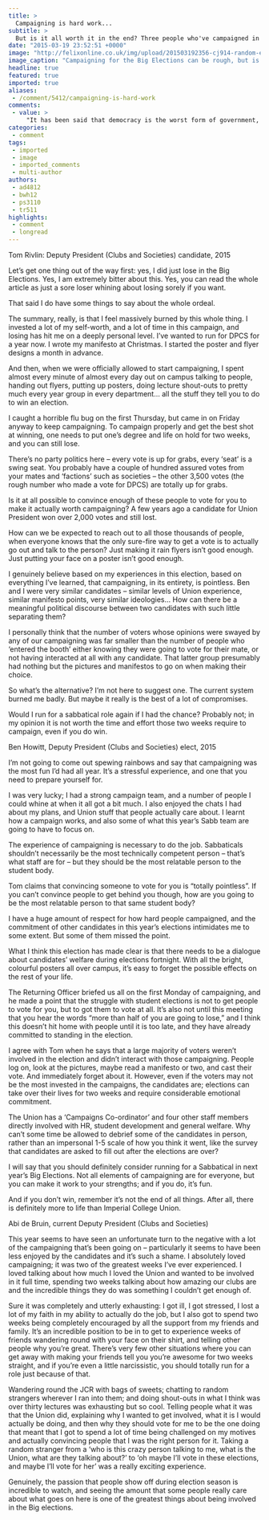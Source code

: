 ```yaml
---
title: >
  Campaigning is hard work...
subtitle: >
  But is it all worth it in the end? Three people who've campaigned in the Big Elections share their views
date: "2015-03-19 23:52:51 +0000"
image: "http://felixonline.co.uk/img/upload/201503192356-cj914-random-election-balloons.jpg"
image_caption: "Campaigning for the Big Elections can be rough, but is it all worthwhile?"
headline: true
featured: true
imported: true
aliases:
 - /comment/5412/campaigning-is-hard-work
comments:
 - value: >
     "It has been said that democracy is the worst form of government, except all others that have been tried." <br> <br>- Leonard Nemoy, Civilization IV sound byte for the research "Democracy".,"It has been said that democracy is the worst form of government, except all others that have been tried." <br> <br>- Leonard Nemoy, Civilization IV sound byte for the research "Democracy".,"It has been said that democracy is the worst form of government, except all others that have been tried." <br> <br>- Leonard Nemoy, Civilization IV sound byte for the research "Democracy".
categories:
 - comment
tags:
 - imported
 - image
 - imported_comments
 - multi-author
authors:
 - ad4812
 - bwh12
 - ps3110
 - tr511
highlights:
 - comment
 - longread
---
```


Tom Rivlin: Deputy President (Clubs and Societies) candidate, 2015

Let’s get one thing out of the way first: yes, I did just lose in the Big Elections. Yes, I am extremely bitter about this. Yes, you can read the whole article as just a sore loser whining about losing sorely if you want.

That said I do have some things to say about the whole ordeal.

The summary, really, is that I feel massively burned by this whole thing. I invested a lot of my self-worth, and a lot of time in this campaign, and losing has hit me on a deeply personal level. I’ve wanted to run for DPCS for a year now. I wrote my manifesto at Christmas. I started the poster and flyer designs a month in advance.

And then, when we were officially allowed to start campaigning, I spent almost every minute of almost every day out on campus talking to people, handing out flyers, putting up posters, doing lecture shout-outs to pretty much every year group in every department… all the stuff they tell you to do to win an election.

I caught a horrible flu bug on the first Thursday, but came in on Friday anyway to keep campaigning. To campaign properly and get the best shot at winning, one needs to put one’s degree and life on hold for two weeks, and you can still lose.

There’s no party politics here – every vote is up for grabs, every ‘seat’ is a swing seat. You probably have a couple of hundred assured votes from your mates and ‘factions’ such as societies – the other 3,500 votes (the rough number who made a vote for DPCS) are totally up for grabs.

Is it at all possible to convince enough of these people to vote for you to make it actually worth campaigning? A few years ago a candidate for Union President won over 2,000 votes and still lost.

How can we be expected to reach out to all those thousands of people, when everyone knows that the only sure-fire way to get a vote is to actually go out and talk to the person? Just making it rain flyers isn’t good enough. Just putting your face on a poster isn’t good enough.

I genuinely believe based on my experiences in this election, based on everything I’ve learned, that campaigning, in its entirety, is pointless. Ben and I were very similar candidates – similar levels of Union experience, similar manifesto points, very similar ideologies… How can there be a meaningful political discourse between two candidates with such little separating them?

I personally think that the number of voters whose opinions were swayed by any of our campaigning was far smaller than the number of people who ‘entered the booth’ either knowing they were going to vote for their mate, or not having interacted at all with any candidate. That latter group presumably had nothing but the pictures and manifestos to go on when making their choice.

So what’s the alternative? I’m not here to suggest one. The current system burned me badly. But maybe it really is the best of a lot of compromises.

Would I run for a sabbatical role again if I had the chance? Probably not; in my opinion it is not worth the time and effort those two weeks require to campaign, even if you do win.

Ben Howitt, Deputy President (Clubs and Societies) elect, 2015

I’m not going to come out spewing rainbows and say that campaigning was the most fun I’d had all year. It’s a stressful experience, and one that you need to prepare yourself for.

I was very lucky; I had a strong campaign team, and a number of people I could whine at when it all got a bit much. I also enjoyed the chats I had about my plans, and Union stuff that people actually care about. I learnt how a campaign works, and also some of what this year’s Sabb team are going to have to focus on.

The experience of campaigning is necessary to do the job. Sabbaticals shouldn’t necessarily be the most technically competent person – that’s what staff are for – but they should be the most relatable person to the student body.

Tom claims that convincing someone to vote for you is “totally pointless”. If you can’t convince people to get behind you though, how are you going to be the most relatable person to that same student body?

I have a huge amount of respect for how hard people campaigned, and the commitment of other candidates in this year’s elections intimidates me to some extent. But some of them missed the point.

What I think this election has made clear is that there needs to be a dialogue about candidates’ welfare during elections fortnight. With all the bright, colourful posters all over campus, it’s easy to forget the possible effects on the rest of your life.

The Returning Officer briefed us all on the first Monday of campaigning, and he made a point that the struggle with student elections is not to get people to vote for you, but to got them to vote at all. It’s also not until this meeting that you hear the words “more than half of you are going to lose,” and I think this doesn’t hit home with people until it is too late, and they have already committed to standing in the election.

I agree with Tom when he says that a large majority of voters weren’t involved in the election and didn’t interact with those campaigning. People log on, look at the pictures, maybe read a manifesto or two, and cast their vote. And immediately forget about it. However, even if the voters may not be the most invested in the campaigns, the candidates are; elections can take over their lives for two weeks and require considerable emotional commitment.

The Union has a ‘Campaigns Co-ordinator’ and four other staff members directly involved with HR, student development and general welfare. Why can’t some time be allowed to debrief some of the candidates in person, rather than an impersonal 1-5 scale of how you think it went, like the survey that candidates are asked to fill out after the elections are over?

I will say that you should definitely consider running for a Sabbatical in next year’s Big Elections. Not all elements of campaigning are for everyone, but you can make it work to your strengths; and if you do, it’s fun.

And if you don’t win, remember it’s not the end of all things. After all, there is definitely more to life than Imperial College Union.

Abi de Bruin, current Deputy President (Clubs and Societies)

This year seems to have seen an unfortunate turn to the negative with a lot of the campaigning that’s been going on – particularly it seems to have been less enjoyed by the candidates and it’s such a shame. I absolutely loved campaigning; it was two of the greatest weeks I’ve ever experienced. I loved talking about how much I loved the Union and wanted to be involved in it full time, spending two weeks talking about how amazing our clubs are and the incredible things they do was something I couldn’t get enough of.

Sure it was completely and utterly exhausting: I got ill, I got stressed, I lost a lot of my faith in my ability to actually do the job, but I also got to spend two weeks being completely encouraged by all the support from my friends and family. It’s an incredible position to be in to get to experience weeks of friends wandering round with your face on their shirt, and telling other people why you’re great. There’s very few other situations where you can get away with making your friends tell you you’re awesome for two weeks straight, and if you’re even a little narcissistic, you should totally run for a role just because of that.

Wandering round the JCR with bags of sweets; chatting to random strangers wherever I ran into them; and doing shout-outs in what I think was over thirty lectures was exhausting but so cool. Telling people what it was that the Union did, explaining why I wanted to get involved, what it is I would actually be doing, and then why they should vote for me to be the one doing that meant that I got to spend a lot of time being challenged on my motives and actually convincing people that I was the right person for it. Taking a random stranger from a ‘who is this crazy person talking to me, what is the Union, what are they talking about?’ to ‘oh maybe I’ll vote in these elections, and maybe I’ll vote for her’ was a really exciting experience.

Genuinely, the passion that people show off during election season is incredible to watch, and seeing the amount that some people really care about what goes on here is one of the greatest things about being involved in the Big elections.
